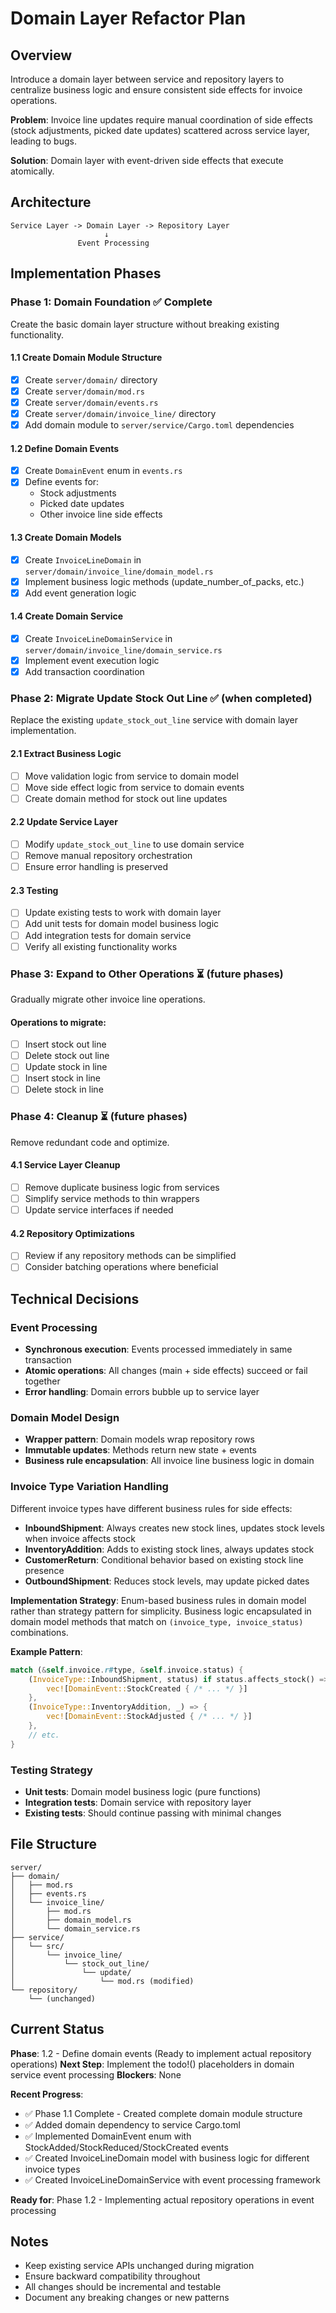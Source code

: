 # Domain Layer Refactor Plan

## Overview

Introduce a domain layer between service and repository layers to centralize business logic and ensure consistent side effects for invoice operations.

**Problem**: Invoice line updates require manual coordination of side effects (stock adjustments, picked date updates) scattered across service layer, leading to bugs.

**Solution**: Domain layer with event-driven side effects that execute atomically.

## Architecture

```
Service Layer -> Domain Layer -> Repository Layer
                     ↓
               Event Processing
```

## Implementation Phases

### Phase 1: Domain Foundation ✅ Complete

Create the basic domain layer structure without breaking existing functionality.

#### 1.1 Create Domain Module Structure

- [x] Create `server/domain/` directory
- [x] Create `server/domain/mod.rs`
- [x] Create `server/domain/events.rs`
- [x] Create `server/domain/invoice_line/` directory
- [x] Add domain module to `server/service/Cargo.toml` dependencies

#### 1.2 Define Domain Events

- [x] Create `DomainEvent` enum in `events.rs`
- [x] Define events for:
  - Stock adjustments
  - Picked date updates
  - Other invoice line side effects

#### 1.3 Create Domain Models

- [x] Create `InvoiceLineDomain` in `server/domain/invoice_line/domain_model.rs`
- [x] Implement business logic methods (update_number_of_packs, etc.)
- [x] Add event generation logic

#### 1.4 Create Domain Service

- [x] Create `InvoiceLineDomainService` in `server/domain/invoice_line/domain_service.rs`
- [x] Implement event execution logic
- [x] Add transaction coordination

### Phase 2: Migrate Update Stock Out Line ✅ (when completed)

Replace the existing `update_stock_out_line` service with domain layer implementation.

#### 2.1 Extract Business Logic

- [ ] Move validation logic from service to domain model
- [ ] Move side effect logic from service to domain events
- [ ] Create domain method for stock out line updates

#### 2.2 Update Service Layer

- [ ] Modify `update_stock_out_line` to use domain service
- [ ] Remove manual repository orchestration
- [ ] Ensure error handling is preserved

#### 2.3 Testing

- [ ] Update existing tests to work with domain layer
- [ ] Add unit tests for domain model business logic
- [ ] Add integration tests for domain service
- [ ] Verify all existing functionality works

### Phase 3: Expand to Other Operations ⏳ (future phases)

Gradually migrate other invoice line operations.

#### Operations to migrate:

- [ ] Insert stock out line
- [ ] Delete stock out line
- [ ] Update stock in line
- [ ] Insert stock in line
- [ ] Delete stock in line

### Phase 4: Cleanup ⏳ (future phases)

Remove redundant code and optimize.

#### 4.1 Service Layer Cleanup

- [ ] Remove duplicate business logic from services
- [ ] Simplify service methods to thin wrappers
- [ ] Update service interfaces if needed

#### 4.2 Repository Optimizations

- [ ] Review if any repository methods can be simplified
- [ ] Consider batching operations where beneficial

## Technical Decisions

### Event Processing

- **Synchronous execution**: Events processed immediately in same transaction
- **Atomic operations**: All changes (main + side effects) succeed or fail together
- **Error handling**: Domain errors bubble up to service layer

### Domain Model Design

- **Wrapper pattern**: Domain models wrap repository rows
- **Immutable updates**: Methods return new state + events
- **Business rule encapsulation**: All invoice line business logic in domain

### Invoice Type Variation Handling

Different invoice types have different business rules for side effects:

- **InboundShipment**: Always creates new stock lines, updates stock levels when invoice affects stock
- **InventoryAddition**: Adds to existing stock lines, always updates stock
- **CustomerReturn**: Conditional behavior based on existing stock line presence
- **OutboundShipment**: Reduces stock levels, may update picked dates

**Implementation Strategy**: Enum-based business rules in domain model rather than strategy pattern for simplicity. Business logic encapsulated in domain model methods that match on `(invoice_type, invoice_status)` combinations.

**Example Pattern**:

```rust
match (&self.invoice.r#type, &self.invoice.status) {
    (InvoiceType::InboundShipment, status) if status.affects_stock() => {
        vec![DomainEvent::StockCreated { /* ... */ }]
    },
    (InvoiceType::InventoryAddition, _) => {
        vec![DomainEvent::StockAdjusted { /* ... */ }]
    },
    // etc.
}
```

### Testing Strategy

- **Unit tests**: Domain model business logic (pure functions)
- **Integration tests**: Domain service with repository layer
- **Existing tests**: Should continue passing with minimal changes

## File Structure

```
server/
├── domain/
│   ├── mod.rs
│   ├── events.rs
│   └── invoice_line/
│       ├── mod.rs
│       ├── domain_model.rs
│       └── domain_service.rs
├── service/
│   └── src/
│       └── invoice_line/
│           └── stock_out_line/
│               └── update/
│                   └── mod.rs (modified)
└── repository/
    └── (unchanged)
```

## Current Status

**Phase**: 1.2 - Define domain events (Ready to implement actual repository operations)
**Next Step**: Implement the todo!() placeholders in domain service event processing
**Blockers**: None

**Recent Progress**:

- ✅ Phase 1.1 Complete - Created complete domain module structure
- ✅ Added domain dependency to service Cargo.toml
- ✅ Implemented DomainEvent enum with StockAdded/StockReduced/StockCreated events
- ✅ Created InvoiceLineDomain model with business logic for different invoice types
- ✅ Created InvoiceLineDomainService with event processing framework

**Ready for**: Phase 1.2 - Implementing actual repository operations in event processing

## Notes

- Keep existing service APIs unchanged during migration
- Ensure backward compatibility throughout
- All changes should be incremental and testable
- Document any breaking changes or new patterns
